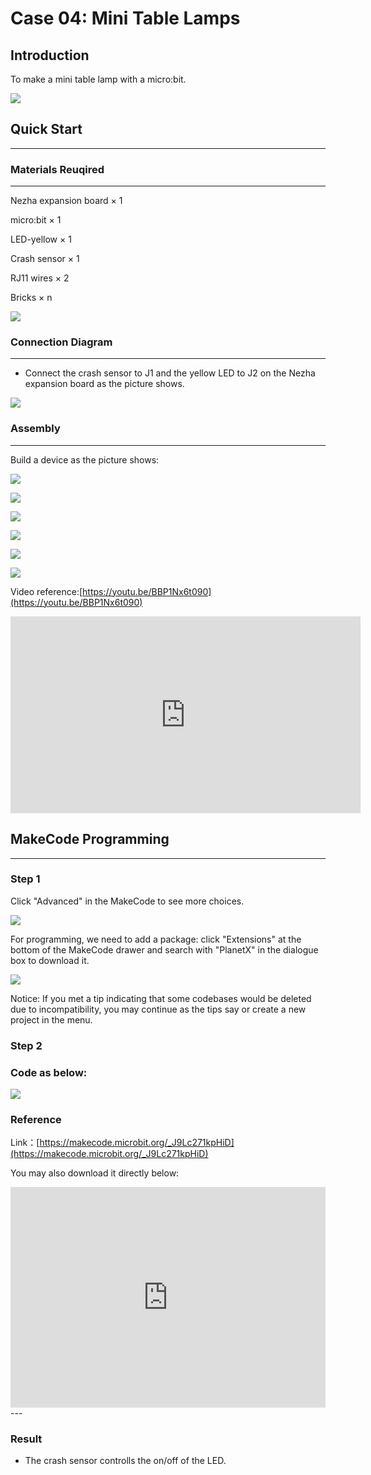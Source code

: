 # Case 04: Mini Table Lamps

## Introduction
To make a mini table lamp with a micro:bit. 

![](./images/case_04_01.png)

## Quick Start
---

### Materials Reuqired
---
Nezha expansion board × 1

micro:bit × 1

LED-yellow × 1

Crash sensor × 1

RJ11 wires × 2

Bricks × n

![](./images/case_04_02.png)


### Connection Diagram 
---
- Connect the crash sensor to J1 and the yellow LED to J2 on the Nezha expansion board as the picture shows.


![](./images/case_04_03.png)

### Assembly

---

Build a device as the picture shows:

![](./images/case_04_04.png)

![](./images/case_04_05.png)

![](./images/case_04_06.png)

![](./images/case_04_07.png)

![](./images/case_04_08.png)

![](./images/case_04_09.png)

Video reference:[https://youtu.be/BBP1Nx6t090](https://youtu.be/BBP1Nx6t090)




<iframe width="560" height="315" src="https://www.youtube.com/embed/BBP1Nx6t090" frameborder="0" allow="accelerometer; autoplay; clipboard-write; encrypted-media; gyroscope; picture-in-picture" allowfullscreen></iframe>





## MakeCode Programming
---


### Step 1
Click "Advanced" in the MakeCode to see more choices.

![](./images/case_01_10.png)

For programming, we need to add a package: click "Extensions" at the bottom of the MakeCode drawer and search with "PlanetX" in the dialogue box to download it. 

![](./images/case_01_11.png)

Notice: If you met a tip indicating that some codebases would be deleted due to incompatibility, you may continue as the tips say or create a new project in the menu. 

### Step 2

### Code as below:

![](./images/case_04_10.png)


### Reference
Link：[https://makecode.microbit.org/_J9Lc271kpHiD](https://makecode.microbit.org/_J9Lc271kpHiD)

You may also download it directly below:

<div style="position:relative;height:0;padding-bottom:70%;overflow:hidden;"><iframe style="position:absolute;top:0;left:0;width:100%;height:100%;" src="https://makecode.microbit.org/#pub:_J9Lc271kpHiD" frameborder="0" sandbox="allow-popups allow-forms allow-scripts allow-same-origin"></iframe></div>  
---

### Result
- The crash sensor controlls the on/off of the LED. 

